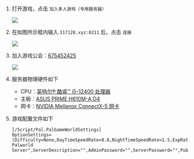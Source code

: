 1. 打开游戏，点击 `加入多人游戏（专用服务器）`

    ![](https://img.pcdiy.xyz/file/8eeed74dda0f27c95a348.jpg)
2. 在如图所示框内输入 `117128.xyz:8211` 后，点击 `连接`

    ![](https://img.pcdiy.xyz/file/83f83e0359453906baf7e.png)
3. 加入游戏公会：[675452425](https://qm.qq.com/q/vQZGo0jH1K)

    ![](https://img.pcdiy.xyz/file/788c9d7dcb129b80fb94d.png)

4. 服务器物理硬件如下

    * CPU：[英特尔® 酷睿™ i5-12400 处理器](https://www.intel.cn/content/www/cn/zh/products/sku/134586/intel-core-i512400-processor-18m-cache-up-to-4-40-ghz/specifications.html)
    * 主板：[ASUS PRIME H610M-A D4](https://www.asus.com.cn/motherboards-components/motherboards/prime/prime-h610m-a-d4/)
    * 网卡：[NVIDIA Mellanox ConnectX-5 网卡](https://www.nvidia.cn/networking/ethernet/connectx-5/)
5. 游戏配置文件如下

    ```
    [/Script/Pal.PalGameWorldSettings]
    OptionSettings=(Difficulty=None,DayTimeSpeedRate=0.8,NightTimeSpeedRate=1.5,ExpRate=4,PalCaptureRate=4,PalSpawnNumRate=2,PalDamageRateAttack=1,PalDamageRateDefense=1,PlayerDamageRateAttack=1,PlayerDamageRateDefense=1,PlayerStomachDecreaceRate=0.01,PlayerStaminaDecreaceRate=0.2,PlayerAutoHPRegeneRate=1,PlayerAutoHpRegeneRateInSleep=1,PalStomachDecreaceRate=0.5,PalStaminaDecreaceRate=0.5,PalAutoHPRegeneRate=1,PalAutoHpRegeneRateInSleep=1,BuildObjectDamageRate=0.001,BuildObjectDeteriorationDamageRate=0.001,CollectionDropRate=3,CollectionObjectHpRate=2,CollectionObjectRespawnSpeedRate=0.2,EnemyDropItemRate=2,DeathPenalty=None,bEnablePlayerToPlayerDamage=False,bEnableFriendlyFire=False,bEnableInvaderEnemy=True,bActiveUNKO=False,bEnableAimAssistPad=True,bEnableAimAssistKeyboard=False,DropItemMaxNum=3000,DropItemMaxNum_UNKO=100,BaseCampMaxNum=256,BaseCampWorkerMaxNum=20,DropItemAliveMaxHours=0.1,bAutoResetGuildNoOnlinePlayers=False,AutoResetGuildTimeNoOnlinePlayers=72,GuildPlayerMaxNum=50,PalEggDefaultHatchingTime=0.01,WorkSpeedRate=1.2,bIsMultiplay=True,bIsPvP=False,bCanPickupOtherGuildDeathPenaltyDrop=False,bEnableNonLoginPenalty=False,bEnableFastTravel=True,bIsStartLocationSelectByMap=True,bExistPlayerAfterLogout=False,bEnableDefenseOtherGuildPlayer=False,CoopPlayerMaxNum=12,ServerPlayerMaxNum=96,ServerName="Default Palworld Server",ServerDescription="",AdminPassword="",ServerPassword="",PublicPort=8211,PublicIP="",RCONEnabled=False,RCONPort=25575,Region="",bUseAuth=True,BanListURL="https://api.palworldgame.com/api/banlist.txt")
    ```